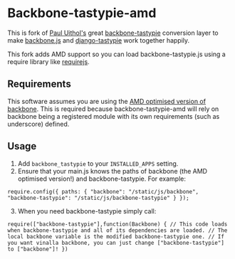 # Backbone-tastypie-amd

This is fork of [Paul Uithol's](https://github.com/documentcloud/backbone) great [backbone-tastypie](https://github.com/PaulUithol/backbone-tastypie) conversion layer to make [backbone.js](https://github.com/documentcloud/backbone) and [django-tastypie](https://github.com/toastdriven/django-tastypie) work together happily.

This fork adds AMD support so you can load backbone-tastypie.js using a require library like [requirejs](http://requirejs.org/).

## Requirements

This software assumes you are using the [AMD optimised version of backbone](https://github.com/jrburke/backbone/tree/optamd3). This is required because backbone-tastypie-amd will rely on backbone being a registered module with its own requirements (such as underscore) defined.

## Usage

1. Add `backbone_tastypie` to your `INSTALLED_APPS` setting.
2. Ensure that your main.js knows the paths of backbone (the AMD optimised version!) and backbone-tastypie. For example:

`require.config({
	paths: {
		"backbone": "/static/js/backbone",
		"backbone-tastypie": "/static/js/backbone-tastypie"
	}
});`

3. When you need backbone-tastypie simply call:

`require(["backbone-tastypie"],function(Backbone) {
	// This code loads when backbone-tastypie and all of its dependencies are loaded.
	// The local backbone variable is the modified backbone-tastypie one.
	// If you want vinalla backbone, you can just change ["backbone-tastypie"] to ["backbone"]!
})`

